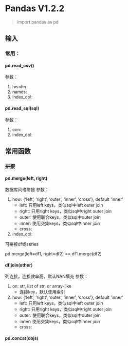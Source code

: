 # Pandas V1.2.2

> import pandas as pd

## 输入
### 常用：
#### pd.read_csv()

参数：
1. header: 
2. names:
3. index_col: 

#### pd.read_sql(sql)

参数：
1. con: 
2. index_col: 

## 常用函数
### 拼接
#### pd.merge(left, right)

数据库风格拼接
参数：
1. how: {‘left’, ‘right’, ‘outer’, ‘inner’, ‘cross’}, default ‘inner’
    - left: 只用left keys，类似sql中left outer join
    - right: 只用right keys，类似sql中right outer join
    - outer: 使用联合keys，类似sql中outer join
    - inner: 使用交集keys，类似sql中inner join
    - cross: 
2. index_col: 

可拼接df或series

pd.merge(left=df1, right=df2) == df1.merge(df2)

#### df.join(other)

列连接，连接效率高，默认NAN填充
参数：
1. on: str, list of str, or array-like
    - 连接key，默认使用索引
1. how: {‘left’, ‘right’, ‘outer’, ‘inner’, ‘cross’}, default ‘inner’
    - left: 只用left keys，类似sql中left outer join
    - right: 只用right keys，类似sql中right outer join
    - outer: 使用联合keys，类似sql中outer join
    - inner: 使用交集keys，类似sql中inner join
    - cross: 
    
#### pd.concat(objs)
